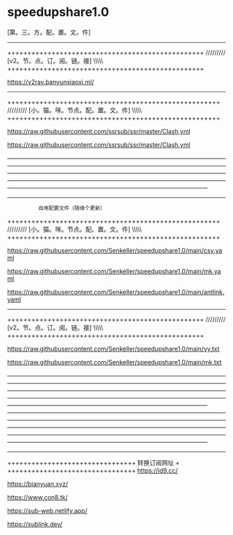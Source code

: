 # speedupshare1.0
[第。三。方。配。置。文。件]
_________________________________________________________________________________________________________________________________________________________________________________
+++++++++++++++++++++++++++++++++++++++++++++++++
/////////  [v2。节。点。订。阅。链。接]  \\\\\\\\\\
+++++++++++++++++++++++++++++++++++++++++++++++++


https://v2ray.banyunxiaoxi.ml/

_________________________________________________________________________________________________________________________________________________________________________________
+++++++++++++++++++++++++++++++++++++++++++++++++++++
///////// [小。猫。咪。节点。配。置。文。件]  \\\\\\\\\\
+++++++++++++++++++++++++++++++++++++++++++++++++++++

https://raw.githubusercontent.com/ssrsub/ssr/master/Clash.yml

https://raw.githubusercontent.com/ssrsub/ssr/master/Clash.yml

—————————————————————————————————————————————————————————————————————————————————————————————————————————————————————————————————————————————————————————————————————————————————
_________________________________________________________________________________________________________________________________________________________________________________


              自用配置文件（随缘个更新）
+++++++++++++++++++++++++++++++++++++++++++++++++++++
///////// [小。猫。咪。节点。配。置。文。件]  \\\\\\\\\\
+++++++++++++++++++++++++++++++++++++++++++++++++++++

https://raw.githubusercontent.com/Senkeller/speedupshare1.0/main/csy.yaml

https://raw.githubusercontent.com/Senkeller/speedupshare1.0/main/mk.yaml

https://raw.githubusercontent.com/Senkeller/speedupshare1.0/main/antlink.yaml

_________________________________________________________________________________________________________________________________________________________________________________
+++++++++++++++++++++++++++++++++++++++++++++++++
/////////  [v2。节。点。订。阅。链。接]  \\\\\\\\\\
+++++++++++++++++++++++++++++++++++++++++++++++++

https://raw.githubusercontent.com/Senkeller/speedupshare1.0/main/vy.txt

https://raw.githubusercontent.com/Senkeller/speedupshare1.0/main/mk.txt

—————————————————————————————————————————————————————————————————————————————————————————————————————————————————————————————————————————————————————————————————————————————————
—————————————————————————————————————————————————————————————————————————————————————————————————————————————————————————————————————————————————————————————————————————————————







_________________________________________________________________________________________________________________________________________________________________________________
++++++++++++++++++++++++++++++++
转换订阅网址                    +
++++++++++++++++++++++++++++++++
https://id9.cc/

https://bianyuan.xyz/

https://www.con8.tk/

https://sub-web.netlify.app/

https://sublink.dev/
